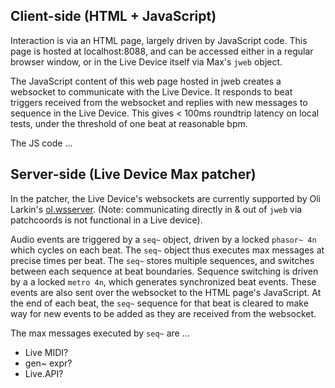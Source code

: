 
## Client-side (HTML + JavaScript)

Interaction is via an HTML page, largely driven by JavaScript code. This page is hosted at localhost:8088, and can be accessed either in a regular browser window, or in the Live Device itself via Max's ```jweb``` object. 

The JavaScript content of this web page hosted in jweb creates a websocket to communicate with the Live Device. It responds to beat triggers received from the websocket and replies with new messages to sequence in the Live Device. This gives < 100ms roundtrip latency on local tests, under the threshold of one beat at reasonable bpm.

The JS code ... 

## Server-side (Live Device Max patcher)

In the patcher, the Live Device's websockets are currently supported by Oli Larkin's [ol.wsserver](https://github.com/olilarkin/wsserver). (Note: communicating directly in & out of ```jweb``` via patchcoords is not functional in a Live device). 

Audio events are triggered by a ```seq~``` object, driven by a locked ```phasor~ 4n``` which cycles on each beat. The ```seq~``` object thus executes max messages at precise times per beat. The ```seq~``` stores multiple sequences, and switches between each sequence at beat boundaries. Sequence switching is driven by a a locked ```metro 4n```, which generates synchronized beat events. These events are also sent over the websocket to the HTML page's JavaScript. At the end of each beat, the ```seq~``` sequence for that beat is cleared to make way for new events to be added as they are received from the websocket.

The max messages executed by ```seq~``` are ... 
- Live MIDI?
- gen~ expr?
- Live.API?


